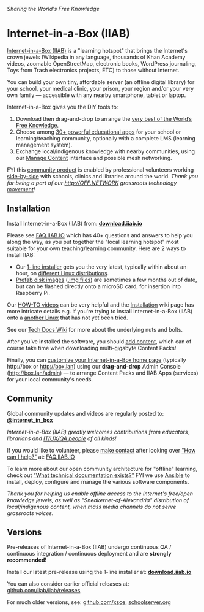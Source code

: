*Sharing the World's Free Knowledge*

# Internet-in-a-Box (IIAB)

[Internet-in-a-Box (IIAB)](https://internet-in-a-box.org) is a "learning hotspot" that brings the Internet's crown jewels
(Wikipedia in any language, thousands of Khan Academy videos, zoomable OpenStreetMap, electronic books, WordPress journaling, Toys from Trash electronics projects, ETC) to those without Internet.

You can build your own tiny, affordable server (an offline digital library) for your school, your medical clinic, your prison, your region and/or your very own family — accessible with any nearby smartphone, tablet or laptop.

Internet-in-a-Box gives you the DIY tools to:
1. Download then drag-and-drop to arrange the [very best of the World’s Free Knowledge](https://internet-in-a-box.org/#quality-content).
2. Choose among [30+ powerful educational apps](https://wiki.iiab.io/go/FAQ#What_services_.28IIAB_apps.29_are_suggested_during_installation%3F) for your school or learning/teaching community, optionally with a complete LMS (learning management system).
3. Exchange local/indigenous knowledge with nearby communities, using our [Manage Content](https://github.com/iiab/iiab-admin-console/blob/master/roles/console/files/help/InstContent.rst#manage-content) interface and possible mesh networking.

FYI this [community product](https://en.wikipedia.org/wiki/Internet-in-a-Box) is enabled by professional volunteers working [side-by-side](https://wiki.iiab.io/go/FAQ#What_are_the_best_places_for_community_support%3F) with schools, clinics and libraries around the world.  *Thank you for being a part of our http://OFF.NETWORK grassroots technology [movement](https://meta.wikimedia.org/wiki/Internet-in-a-Box)!*

## Installation

Install Internet-in-a-Box (IIAB) from: [**download.iiab.io**](https://download.iiab.io/)

Please see [FAQ.IIAB.IO](https://wiki.iiab.io/go/FAQ) which has 40+ questions and answers to help you along the way, as you put together the <!--digital--> "local learning hotspot" most suitable for your own teaching/learning community.  Here are 2 ways to install IIAB:

- Our [1-line installer](https://download.iiab.io/) gets you the very latest, typically within about an hour, on [different Linux distributions](https://github.com/iiab/iiab/wiki/IIAB-Platforms#operating-systems).
- [Prefab disk images](https://github.com/iiab/iiab/wiki/Raspberry-Pi-Images-~-Summary#iiab-images-for-raspberry-pi) ([.img files](https://archive.org/search.php?query=iiab%20.img&sort=-publicdate)) are sometimes a few months out of date, but can be flashed directly onto a microSD card, for insertion into Raspberry Pi.

Our [HOW-TO videos](https://www.youtube.com/channel/UC0cBGCxr_WPBPa3IqPVEe3g) can be very helpful and the [Installation](https://github.com/iiab/iiab/wiki/IIAB-Installation) wiki page has more intricate details e.g. if you're trying to install Internet-in-a-Box (IIAB) onto a [another Linux](https://github.com/iiab/iiab/wiki/IIAB-Platforms) that has not yet been tried.

See our [Tech Docs Wiki](https://github.com/iiab/iiab/wiki) for more about the underlying nuts and bolts.

After you've installed the software, you should [add content](https://github.com/iiab/iiab/wiki/IIAB-Installation#add-content), which can of course take time when downloading multi-gigabyte Content Packs!

Finally, you can [customize your Internet-in-a-Box home page](https://wiki.iiab.io/go/FAQ#How_do_I_customize_my_Internet-in-a-Box_home_page%3F) (typically http://box or http://box.lan) using our **drag-and-drop** Admin Console (http://box.lan/admin) &mdash; to arrange Content Packs and IIAB Apps (services) for your local community's needs.

## Community

Global community updates and videos are regularly posted to: **[@internet_in_box](https://twitter.com/internet_in_box)**

_Internet-in-a-Box (IIAB) greatly welcomes contributions from educators, librarians and [IT/UX/QA people](https://github.com/iiab/iiab/wiki/Technical-Contributors-Guide) of all kinds!_

If you would like to volunteer, please [make contact](https://internet-in-a-box.org/contributing.html) after looking over ["How can I help?"](https://wiki.iiab.io/go/FAQ#How_can_I_help%3F) at: [FAQ.IIAB.IO](https://wiki.iiab.io/go/FAQ)

<!-- To learn about our software architecture, check out our [Contributors Guide](https://github.com/iiab/iiab/wiki/IIAB-Contributors-Guide).-->

To learn more about our open community architecture for "offline" learning, check out ["What technical documentation exists?"](https://wiki.iiab.io/go/FAQ#What_technical_documentation_exists%3F)
FYI we use [Ansible](https://wiki.iiab.io/go/FAQ#What_is_Ansible_and_what_version_should_I_use%3F) <!--as the underlying technology--> to install, deploy, configure and manage the various software components.

*Thank you for helping us enable offline access to the Internet's free/open knowledge jewels, as well as "Sneakernet-of-Alexandria" distribution of local/indigenous content, when mass media channels do not serve grassroots voices.*

## Versions

Pre-releases of Internet-in-a-Box (IIAB) undergo continuous QA / continuous integration / continuous deployment and are **strongly recommended!**

Install our latest pre-release using the 1-line installer at: [**download.iiab.io**](https://download.iiab.io/)

You can also consider <!--latest Internet-in-a-Box (IIAB)--> earlier official releases at: [github.com/iiab/iiab/releases](https://github.com/iiab/iiab/releases)

For much older versions, see: [github.com/xsce](https://github.com/xsce), [schoolserver.org](http://schoolserver.org)

